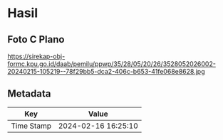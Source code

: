 # Hasil

## Foto C Plano

https://sirekap-obj-formc.kpu.go.id/daab/pemilu/ppwp/35/28/05/20/26/3528052026002-20240215-105219--78f29bb5-dca2-406c-b653-41fe068e8628.jpg


## Metadata

| Key        | Value               |
| ---------- | ------------------- |
| Time Stamp | 2024-02-16 16:25:10 |



